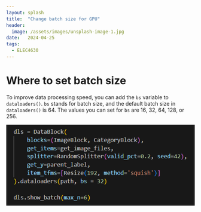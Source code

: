 ```yaml
---
layout: splash
title:  "Change batch size for GPU"
header:
  image: /assets/images/unsplash-image-1.jpg
date:   2024-04-25
tags: 
  - ELEC4630
---
```

# Where to set batch size

To improve data processing speed, you can add the `bs` variable to `dataloaders()`. `bs` stands for batch size, and the default batch size in `dataloaders()` is 64. The values you can set for `bs` are 16, 32, 64, 128, or 256.

![Alt text](/assets/images/change-batch-size.png)
